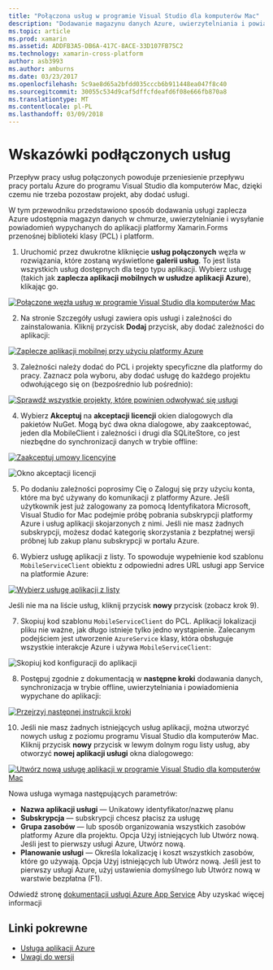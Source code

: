 ```yaml
---
title: "Połączona usług w programie Visual Studio dla komputerów Mac"
description: "Dodawanie magazynu danych Azure, uwierzytelniania i powiadomień wypychanych do aplikacji mobilnych z poziomu programu Visual Studio dla komputerów Mac"
ms.topic: article
ms.prod: xamarin
ms.assetid: ADDFB3A5-DB6A-417C-8ACE-33D107FB75C2
ms.technology: xamarin-cross-platform
author: asb3993
ms.author: amburns
ms.date: 03/23/2017
ms.openlocfilehash: 5c9ae8d65a2bfdd035cccb6b911448ea047f8c40
ms.sourcegitcommit: 30055c534d9caf5dffcfdeafd6f08e666fb870a8
ms.translationtype: MT
ms.contentlocale: pl-PL
ms.lasthandoff: 03/09/2018
---
```

# <a name="connected-services-walkthrough"></a>Wskazówki podłączonych usług

Przepływ pracy usług połączonych powoduje przeniesienie przepływu pracy portalu Azure do programu Visual Studio dla komputerów Mac, dzięki czemu nie trzeba pozostaw projekt, aby dodać usługi.

W tym przewodniku przedstawiono sposób dodawania usługi zaplecza Azure udostępnia magazyn danych w chmurze, uwierzytelnianie i wysyłanie powiadomień wypychanych do aplikacji platformy Xamarin.Forms przenośnej biblioteki klasy (PCL) i platform.


1.  Uruchomić przez dwukrotne kliknięcie **usług połączonych** węzła w rozwiązania, które zostaną wyświetlone **galerii usług**.
  To jest lista wszystkich usług dostępnych dla tego typu aplikacji. Wybierz usługę (takich jak **zaplecza aplikacji mobilnych w usłudze aplikacji Azure**), klikając go.

  [![](connected-services-images/image001-sml.png "Połączone węzła usług w programie Visual Studio dla komputerów Mac")](connected-services-images/image001.png#lightbox)

2. Na stronie Szczegóły usługi zawiera opis usługi i zależności do zainstalowania.
  Kliknij przycisk **Dodaj** przycisk, aby dodać zależności do aplikacji:

  [![](connected-services-images/image002-sml.png "Zaplecze aplikacji mobilnej przy użyciu platformy Azure")](connected-services-images/image002.png#lightbox)

3. Zależności należy dodać do PCL i projekty specyficzne dla platformy do pracy.
  Zaznacz pola wyboru, aby dodać usługę do każdego projektu odwołującego się on (bezpośrednio lub pośrednio):

  [![](connected-services-images/image003-sml.png "Sprawdź wszystkie projekty, które powinien odwoływać się usługi")](connected-services-images/image003.png#lightbox)

4. Wybierz **Akceptuj** na **akceptacji licencji** okien dialogowych dla pakietów NuGet.
  Mogą być dwa okna dialogowe, aby zaakceptować, jeden dla MobileClient i zależności i drugi dla SQLiteStore, co jest niezbędne do synchronizacji danych w trybie offline:

  [![](connected-services-images/image004-sml.png "Zaakceptuj umowy licencyjne")](connected-services-images/image004.png#lightbox)

  ![](connected-services-images/image005.png "Okno akceptacji licencji")

5. Po dodaniu zależności poprosimy Cię o Zaloguj się przy użyciu konta, które ma być używany do komunikacji z platformy Azure.
  Jeśli użytkownik jest już zalogowany za pomocą Identyfikatora Microsoft, Visual Studio for Mac podejmie próbę pobrania subskrypcji platformy Azure i usług aplikacji skojarzonych z nimi. Jeśli nie masz żadnych subskrypcji, możesz dodać kategorię skorzystania z bezpłatnej wersji próbnej lub zakup planu subskrypcji w portalu Azure.

6. Wybierz usługę aplikacji z listy. To spowoduje wypełnienie kod szablonu `MobileServiceClient` obiektu z odpowiedni adres URL usługi app Service na platformie Azure:

  [![](connected-services-images/image006-sml.png "Wybierz usługę aplikacji z listy")](connected-services-images/image006.png#lightbox)

  Jeśli nie ma na liście usług, kliknij przycisk **nowy** przycisk (zobacz krok 9).

7. Skopiuj kod szablonu `MobileServiceClient` do PCL. Aplikacji lokalizacji pliku nie ważne, jak długo istnieje tylko jedno wystąpienie.
  Zalecanym podejściem jest utworzenie `AzureService` klasy, która obsługuje wszystkie interakcje Azure i używa `MobileServiceClient`:

  ![](connected-services-images/image007.png "Skopiuj kod konfiguracji do aplikacji")

8. Postępuj zgodnie z dokumentacją w **następne kroki** dodawania danych, synchronizacja w trybie offline, uwierzytelniania i powiadomienia wypychane do aplikacji:

  [![](connected-services-images/image008-sml.png "Przejrzyj następnej instrukcji kroki")](connected-services-images/image008.png#lightbox)

10. Jeśli nie masz żadnych istniejących usług aplikacji, można utworzyć nowych usług z poziomu programu Visual Studio dla komputerów Mac.
  Kliknij przycisk **nowy** przycisk w lewym dolnym rogu listy usług, aby otworzyć **nowej aplikacji usługi** okna dialogowego:

  [![](connected-services-images/image009-sml.png "Utwórz nową usługę aplikacji w programie Visual Studio dla komputerów Mac")](connected-services-images/image009.png#lightbox)

Nowa usługa wymaga następujących parametrów:

-   **Nazwa aplikacji usługi** — Unikatowy identyfikator/nazwę planu
-   **Subskrypcja** — subskrypcji chcesz płacisz za usługę
-   **Grupa zasobów** — lub sposób organizowania wszystkich zasobów platformy Azure dla projektu. Opcja Użyj istniejących lub Utwórz nową. Jeśli jest to pierwszy usługi Azure, Utwórz nową.
-   **Planowanie usługi** — Określa lokalizację i koszt wszystkich zasobów, które go używają. Opcja Użyj istniejących lub Utwórz nową. Jeśli jest to pierwszy usługi Azure, użyj ustawienia domyślnego lub Utwórz nową w warstwie bezpłatna (F1).

Odwiedź stronę [dokumentacji usługi Azure App Service](https://docs.microsoft.com/azure/app-service/) Aby uzyskać więcej informacji


## <a name="related-links"></a>Linki pokrewne

- [Usługa aplikacji Azure](https://docs.microsoft.com/en-us/azure/app-service/)
- [Uwagi do wersji](https://developer.xamarin.com/releases/studio/xamarin.studio_6.2/xamarin.studio_6.2/#Connected_Services)
